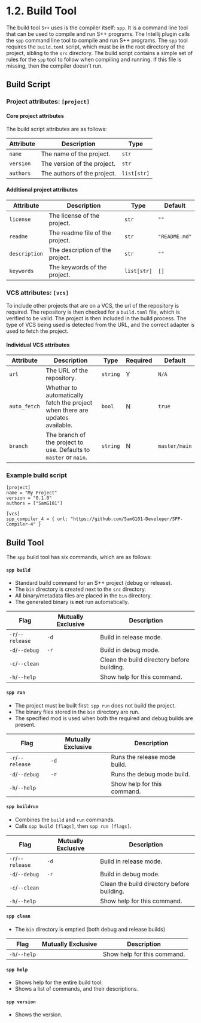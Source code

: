 # 1.2. Build Tool

The build tool `S++` uses is the compiler itself: `spp`. It is a command line tool that can be used to compile and run
S++ programs. The Intellij plugin calls the `spp` command line tool to compile and run S++ programs. The `spp` tool
requires the `build.toml` script, which must be in the root directory of the project, sibling to the `src` directory.
The build script contains a simple set of rules for the `spp` tool to follow when compiling and running. If this file is
missing, then the compiler doesn't run.

## Build Script

### Project attributes: `[project]`

#### Core project attributes

The build script attributes are as follows:

| Attribute | Description                 | Type        |
|-----------|-----------------------------|-------------|
| `name`    | The name of the project.    | `str`       |
| `version` | The version of the project. | `str`       |
| `authors` | The authors of the project. | `list[str]` |

#### Additional project attributes

| Attribute     | Description                     | Type        | Default       |
|---------------|---------------------------------|-------------|---------------|
| `license`     | The license of the project.     | `str`       | `""`          |
| `readme`      | The readme file of the project. | `str`       | `"README.md"` |
| `description` | The description of the project. | `str`       | `""`          |
| `keywords`    | The keywords of the project.    | `list[str]` | `[]`          |

### VCS attributes: `[vcs]`

To include other projects that are on a VCS, the url of the repository is required. The repository is then checked
for a `build.toml` file, which is verified to be valid. The project is then included in the build process. The type
of VCS being used is detected from the URL, and the correct adapter is used to fetch the project.

#### Individual VCS attributes

| Attribute    | Description                                                                  | Type     | Required | Default       |
|--------------|------------------------------------------------------------------------------|----------|----------|---------------|
| `url`        | The URL of the repository.                                                   | `string` | Y        | `N/A`         |
| `auto_fetch` | Whether to automatically fetch the project when there are updates available. | `bool`   | N        | `true`        |
| `branch`     | The branch of the project to use. Defaults to `master` or `main`.            | `string` | N        | `master/main` |

### Example build script

```
[project]
name = "My Project"
version = "0.1.0"
authors = ["SamG101"]

[vcs]
spp_compiler_4 = { url: "https://github.com/SamG101-Developer/SPP-Compiler-4" }
```

## Build Tool

The `spp` build tool has six commands, which are as follows:

#### `spp build`

- Standard build command for an S++ project (debug or release).
- The `bin` directory is created next to the `src` directory.
- All binary/metadata files are placed in the `bin` directory.
- The generated binary is **not** run automatically.

| Flag             | Mutually Exclusive | Description                                |
|------------------|--------------------|--------------------------------------------|
| `-r`/`--release` | `-d`               | Build in release mode.                     |
| `-d`/`--debug`   | `-r`               | Build in debug mode.                       |
| `-c`/`--clean`   |                    | Clean the build directory before building. |
| `-h`/`--help`    |                    | Show help for this command.                |

#### `spp run`

- The project must be built first: `spp run` does not build the project.
- The binary files stored in the `bin` directory are run.
- The specified mod is used when both the required and debug builds are present.

| Flag             | Mutually Exclusive | Description                  |
|------------------|--------------------|------------------------------|
| `-r`/`--release` | `-d`               | Runs the release mode build. |
| `-d`/`--debug`   | `-r`               | Runs the debug mode build.   |
| `-h`/`--help`    |                    | Show help for this command.  |

#### `spp buildrun`

- Combines the `build` and `run` commands.
- Calls `spp build [flags]`, then `spp run [flags]`.

| Flag             | Mutually Exclusive | Description                                |
|------------------|--------------------|--------------------------------------------|
| `-r`/`--release` | `-d`               | Build in release mode.                     |
| `-d`/`--debug`   | `-r`               | Build in debug mode.                       |
| `-c`/`--clean`   |                    | Clean the build directory before building. |
| `-h`/`--help`    |                    | Show help for this command.                |

#### `spp clean`

- The `bin` directory is emptied (both debug and release builds)

| Flag          | Mutually Exclusive | Description                 |
|---------------|--------------------|-----------------------------|
| `-h`/`--help` |                    | Show help for this command. |

#### `spp help`

- Shows help for the entire build tool.
- Shows a list of commands, and their descriptions.

#### `spp version`

- Shows the version.
